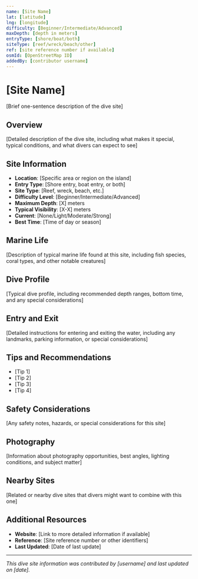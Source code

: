 ```yaml
---
name: [Site Name]
lat: [latitude]
lng: [longitude]
difficulty: [Beginner/Intermediate/Advanced]
maxDepth: [depth in meters]
entryType: [shore/boat/both]
siteType: [reef/wreck/beach/other]
ref: [site reference number if available]
osmId: [OpenStreetMap ID]
addedBy: [contributor username]
---
```


# [Site Name]

[Brief one-sentence description of the dive site]

## Overview
[Detailed description of the dive site, including what makes it special, typical conditions, and what divers can expect to see]

## Site Information
- **Location**: [Specific area or region on the island]
- **Entry Type**: [Shore entry, boat entry, or both]
- **Site Type**: [Reef, wreck, beach, etc.]
- **Difficulty Level**: [Beginner/Intermediate/Advanced]
- **Maximum Depth**: [X] meters
- **Typical Visibility**: [X-X] meters
- **Current**: [None/Light/Moderate/Strong]
- **Best Time**: [Time of day or season]

## Marine Life
[Description of typical marine life found at this site, including fish species, coral types, and other notable creatures]

## Dive Profile
[Typical dive profile, including recommended depth ranges, bottom time, and any special considerations]

## Entry and Exit
[Detailed instructions for entering and exiting the water, including any landmarks, parking information, or special considerations]

## Tips and Recommendations
- [Tip 1]
- [Tip 2]
- [Tip 3]
- [Tip 4]

## Safety Considerations
[Any safety notes, hazards, or special considerations for this site]

## Photography
[Information about photography opportunities, best angles, lighting conditions, and subject matter]

## Nearby Sites
[Related or nearby dive sites that divers might want to combine with this one]

## Additional Resources
- **Website**: [Link to more detailed information if available]
- **Reference**: [Site reference number or other identifiers]
- **Last Updated**: [Date of last update]

---
*This dive site information was contributed by [username] and last updated on [date].* 